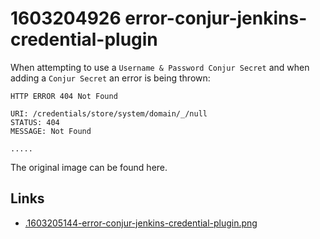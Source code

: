 # 1603204926 error-conjur-jenkins-credential-plugin

When attempting to use a `Username & Password Conjur Secret` and when adding a `Conjur Secret` an error is being thrown:
```
HTTP ERROR 404 Not Found

URI: /credentials/store/system/domain/_/null
STATUS: 404
MESSAGE: Not Found

.....
```


The original image can be found here.


## Links
- [.1603205144-error-conjur-jenkins-credential-plugin.png](.1603205144-error-conjur-jenkins-credential-plugin.png)
